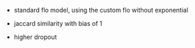 - standard flo model, using the custom flo without exponential
- jaccard similarity with bias of 1

- higher dropout